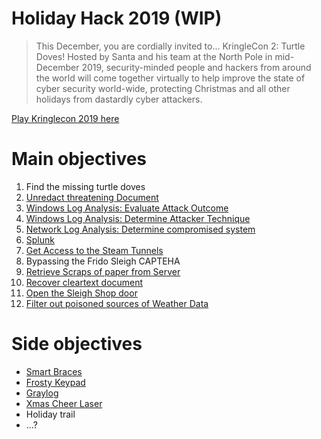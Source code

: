 # Holiday Hack 2019 (WIP)


> This December, you are cordially invited to...
>   KringleCon 2: Turtle Doves!
> Hosted by Santa and his team at the North Pole in mid-December 2019, security-minded people and hackers from around the world will come together virtually to help improve the state of cyber security world-wide, protecting Christmas and all other holidays from dastardly cyber attackers.

[Play Kringlecon 2019 here](https://2019.kringlecon.com)

# Main objectives

  1. Find the missing turtle doves
  2. [Unredact threatening Document](unredact-threatening-document.html)
  3. [Windows Log Analysis: Evaluate Attack Outcome](evaluate-attack-outcome.html)
  4. [Windows Log Analysis: Determine Attacker Technique](determine-attacker-technique.html)
  5. [Network Log Analysis: Determine compromised system](determine-compromised-system.html)
  6. [Splunk](splunk.html)
  7. [Get Access to the Steam Tunnels](steam-tunnels.html)
  8. Bypassing the Frido Sleigh CAPTEHA
  9. [Retrieve Scraps of paper from Server](paper-scraps.html)
  10. [Recover cleartext document](recover-document.html)
  11. [Open the Sleigh Shop door](crate.html)
  12. [Filter out poisoned sources of Weather Data](endgame.html)

# Side objectives

  - [Smart Braces](braces.html)
  - [Frosty Keypad](keypad.html)
  - [Graylog](graylog.html)
  - [Xmas Cheer Laser](laser.html)
  - Holiday trail
  - ...?